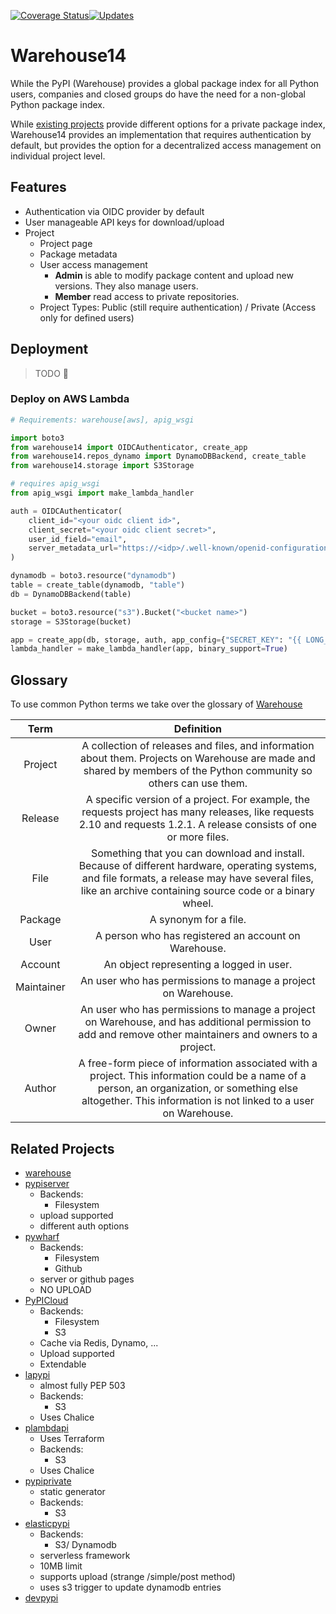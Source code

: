 [![Coverage Status](https://coveralls.io/repos/github/eruvanos/warehouse14/badge.svg?branch=main)](https://coveralls.io/github/eruvanos/warehouse14?branch=main)[![Updates](https://pyup.io/repos/github/eruvanos/warehouse14/shield.svg)](https://pyup.io/repos/github/eruvanos/warehouse14/)

# Warehouse14

While the PyPI (Warehouse) provides a global package index for all Python users, companies and closed groups do have the
need for a non-global Python package index.

While [existing projects](#related-projects) provide different options for a private package index, Warehouse14 provides
an implementation that requires authentication by default, but provides the option for a decentralized access management
on individual project level.

## Features

* Authentication via OIDC provider by default
* User manageable API keys for download/upload
* Project
    * Project page
    * Package metadata
    * User access management
        * **Admin** is able to modify package content and upload new versions. They also manage users.
        * **Member** read access to private repositories.
    * Project Types: Public (still require authentication) / Private (Access only for defined users)

## Deployment

> TODO 🙈

### Deploy on AWS Lambda

```python
# Requirements: warehouse[aws], apig_wsgi

import boto3
from warehouse14 import OIDCAuthenticator, create_app
from warehouse14.repos_dynamo import DynamoDBBackend, create_table
from warehouse14.storage import S3Storage

# requires apig_wsgi
from apig_wsgi import make_lambda_handler

auth = OIDCAuthenticator(
    client_id="<your oidc client id>",
    client_secret="<your oidc client secret>",
    user_id_field="email",
    server_metadata_url="https://<idp>/.well-known/openid-configuration",
)

dynamodb = boto3.resource("dynamodb")
table = create_table(dynamodb, "table")
db = DynamoDBBackend(table)

bucket = boto3.resource("s3").Bucket("<bucket name>")
storage = S3Storage(bucket)

app = create_app(db, storage, auth, app_config={"SECRET_KEY": "{{ LONG_RANDOM_STRING }}"})
lambda_handler = make_lambda_handler(app, binary_support=True)
```

## Glossary

To use common Python terms we take over the glossary
of [Warehouse](https://warehouse.readthedocs.io/ui-principles.html#write-clearly-with-consistent-style-and-terminology)

| Term         | Definition                                                                                                                                                                                                        |
| :----------: | :---------------------------------------------------------------------------------------------------------------------------------------------------------------------------------------------------------------: |
| Project      | A collection of releases and files, and information about them. Projects on Warehouse are made and shared by members of the Python community so others can use them.                                              |
| Release      | A specific version of a project. For example, the requests project has many releases, like requests 2.10 and requests 1.2.1. A release consists of one or more files.                                             |
| File         | Something that you can download and install. Because of different hardware, operating systems, and file formats, a release may have several files, like an archive containing source code or a binary wheel.      |
| Package      | A synonym for a file.                                                                                                                                                                                             |
| User         | A person who has registered an account on Warehouse.                                                                                                                                                              |
| Account      | An object representing a logged in user.                                                                                                                                                                          |
| Maintainer   | An user who has permissions to manage a project on Warehouse.                                                                                                                                                     |
| Owner        | An user who has permissions to manage a project on Warehouse, and has additional permission to add and remove other maintainers and owners to a project.                                                          |
| Author       | A free-form piece of information associated with a project. This information could be a name of a person, an organization, or something else altogether. This information is not linked to a user on Warehouse.   |

## Related Projects

* [warehouse](https://github.com/pypa/warehouse)
* [pypiserver](https://pypi.org/project/pypiserver/)
    * Backends:
        * Filesystem
    * upload supported
    * different auth options
* [pywharf](https://github.com/pywharf/pywharf)
    * Backends:
        * Filesystem
        * Github
    * server or github pages
    * NO UPLOAD
* [PyPICloud](https://pypicloud.readthedocs.io/en/latest/)
    * Backends:
        * Filesystem
        * S3
    * Cache via Redis, Dynamo, ...
    * Upload supported
    * Extendable
* [lapypi](https://github.com/amureki/lapypi)
    * almost fully PEP 503
    * Backends:
        * S3
    * Uses Chalice
* [plambdapi](https://github.com/berislavlopac/plambdapi)
    * Uses Terraform
    * Backends:
        * S3
    * Uses Chalice
* [pypiprivate](https://github.com/helpshift/pypiprivate)
    * static generator
    * Backends:
        * S3
* [elasticpypi](https://github.com/khornberg/elasticpypi)
    * Backends:
        * S3/ Dynamodb
    * serverless framework
    * 10MB limit
    * supports upload (strange /simple/post method)
    * uses s3 trigger to update dynamodb entries
* [devpypi](https://devpi.net/docs/devpi/devpi/stable/%2Bd/index.html)
